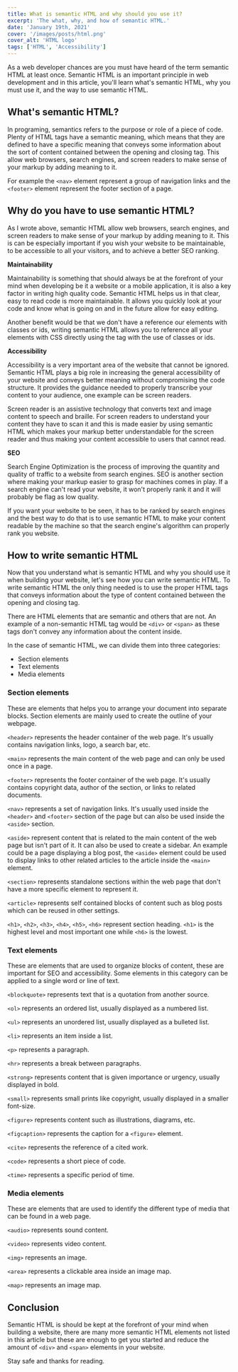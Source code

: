 ```yaml
---
title: What is semantic HTML and why should you use it?
excerpt: 'The what, why, and how of semantic HTML.'
date: 'January 19th, 2021'
cover: '/images/posts/html.png'
cover_alt: 'HTML logo'
tags: ['HTML', 'Accessibility']
---
```


As a web developer chances are you must have heard of the term semantic HTML at least once. Semantic HTML is an important principle in web development and in this article, you'll learn what's semantic HTML, why you must use it, and the way to use semantic HTML.

## What's semantic HTML?

In programing, semantics refers to the purpose or role of a piece of code. Plenty of HTML tags have a semantic meaning, which means that they are defined to have a specific meaning that conveys some information about the sort of content contained between the opening and closing tag. This allow web browsers, search engines, and screen readers to make sense of your markup by adding meaning to it.

For example the `<nav>` element represent a group of navigation links and the `<footer>` element represent the footer section of a page.

## Why do you have to use semantic HTML?

As I wrote above, semantic HTML allow web browsers, search engines, and screen readers to make sense of your markup by adding meaning to it. This is can be especially important if you wish your website to be maintainable, to be accessible to all your visitors, and to achieve a better SEO ranking.

**Maintainability**

Maintainability is something that should always be at the forefront of your mind when developing be it a website or a mobile application, it is also a key factor in writing high quality code. Semantic HTML helps us in that clear, easy to read code is more maintainable. It allows you quickly look at your code and know what is going on and in the future allow for easy editing.

Another benefit would be that we don't have a reference our elements with classes or ids, writing semantic HTML allows you to reference all your elements with CSS directly using the tag with the use of classes or ids.

**Accessibility**

Accessibility is a very important area of the website that cannot be ignored. Semantic HTML plays a big role in increasing the general accessibility of your website and conveys better meaning without compromising the code structure. It provides the guidance needed to properly transcribe your content to your audience, one example can be screen readers.

Screen reader is an assistive technology that converts text and image content to speech and braille. For screen readers to understand your content they have to scan it and this is made easier by using semantic HTML which makes your markup better understandable for the screen reader and thus making your content accessible to users that cannot read.

**SEO**

Search Engine Optimization is the process of improving the quantity and quality of traffic to a website from search engines. SEO is another section where making your markup easier to grasp for machines comes in play. If a search engine can't read your website, it won't properly rank it and it will probably be flag as low quality.

If you want your website to be seen, it has to be ranked by search engines and the best way to do that is to use semantic HTML to make your content readable by the machine so that the search engine's algorithm can properly rank you website.

## How to write semantic HTML

Now that you understand what is semantic HTML and why you should use it when building your website, let's see how you can write semantic HTML. To write semantic HTML the only thing needed is to use the proper HTML tags that conveys information about the type of content contained between the opening and closing tag.

There are HTML elements that are semantic and others that are not. An example of a non-semantic HTML tag would be `<div>` or `<span>` as these tags don't convey any information about the content inside.

In the case of semantic HTML, we can divide them into three categories:

- Section elements
- Text elements
- Media elements

### Section elements

These are elements that helps you to arrange your document into separate blocks. Section elements are mainly used to create the outline of your webpage.

`<header>` represents the header container of the web page. It's usually contains navigation links, logo, a search bar, etc.

`<main>` represents the main content of the web page and can only be used once in a page.

`<footer>` represents the footer container of the web page. It's usually contains copyright data, author of the section, or links to related documents.

`<nav>` represents a set of navigation links. It's usually used inside the `<header>` and `<footer>` section of the page but can also be used inside the `<aside>` section.

`<aside>` represent content that is related to the main content of the web page but isn't part of it. It can also be used to create a sidebar. An example could be a page displaying a blog post, the `<aside>` element could be used to display links to other related articles to the article inside the `<main>` element.

`<section>` represents standalone sections within the web page that don't have a more specific element to represent it.

`<article>` represents self contained blocks of content such as blog posts which can be reused in other settings.

`<h1>`, `<h2>`, `<h3>`, `<h4>`, `<h5>`, `<h6>` represent section heading. `<h1>` is the highest level and most important one while `<h6>` is the lowest.

### Text elements

These are elements that are used to organize blocks of content, these are important for SEO and accessibility. Some elements in this category can be applied to a single word or line of text.

`<blockquote>` represents text that is a quotation from another source.

`<ol>` represents an ordered list, usually displayed as a numbered list.

`<ul>` represents an unordered list, usually displayed as a bulleted list.

`<li>` represents an item inside a list.

`<p>` represents a paragraph.

`<hr>` represents a break between paragraphs.

`<strong>` represents content that is given importance or urgency, usually displayed in bold.

`<small>` represents small prints like copyright, usually displayed in a smaller font-size.

`<figure>` represents content such as illustrations, diagrams, etc.

`<figcaption>` represents the caption for a `<figure>` element.

`<cite>` represents the reference of a cited work.

`<code>` represents a short piece of code.

`<time>` represents a specific period of time.

### Media elements

These are elements that are used to identify the different type of media that can be found in a web page.

`<audio>` represents sound content.

`<video>` represents video content.

`<img>` represents an image.

`<area>` represents a clickable area inside an image map.

`<map>` represents an image map.

## Conclusion

Semantic HTML is should be kept at the forefront of your mind when building a website, there are many more semantic HTML elements not listed in this article but these are enough to get you started and reduce the amount of `<div>` and `<span>` elements in your website.

Stay safe and thanks for reading.
